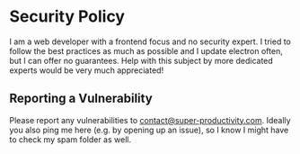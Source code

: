 # Security Policy
I am a web developer with a frontend focus and no security expert. I tried to follow the best practices as much as possible and I update electron often, but I can offer no guarantees. Help with this subject by more dedicated experts would be very much appreciated!


## Reporting a Vulnerability

Please report any vulnerabilities to contact@super-productivity.com. Ideally you also ping me here (e.g. by opening up an issue), so I know I might have to check my spam folder as well.
